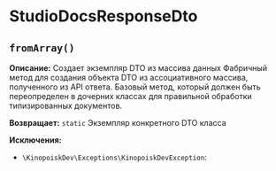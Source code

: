# StudioDocsResponseDto

## `fromArray()`

**Описание:** Создает экземпляр DTO из массива данных
Фабричный метод для создания объекта DTO из ассоциативного массива,
полученного из API ответа. Базовый метод, который должен быть переопределен
в дочерних классах для правильной обработки типизированных документов.

**Возвращает:** `static` Экземпляр конкретного DTO класса

**Исключения:**

* `\KinopoiskDev\Exceptions\KinopoiskDevException`: 

